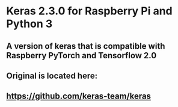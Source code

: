 # Keras 2.3.0 for Raspberry Pi and Python 3

## A version of keras that is compatible with Raspberry PyTorch and Tensorflow 2.0 

## Original is located here:
## https://github.com/keras-team/keras
